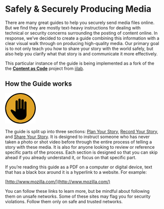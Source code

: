 # Safely & Securely Producing Media

There are many great guides to help you securely send media files online. But we find they are mostly text-heavy instructions for dealing with technical or security concerns surrounding the posting of content online. In response, we’ve decided to create a guide combining this information with a clear visual walk through on producing high-quality media. Our primary goal is to not only teach you how to share your story with the world safely, but also help you clarify what that story is and communicate it more effectively.

This particular instance of the guide is being implemented as a fork of the the [**Content as Code**](https://github.com/iilab/contentascode) project from [iilab](http://iilab.org).

## How the Guide works

<img src="images/stop-02.svg" alt="stop" height="100" width="100"></img>

The guide is split up into three sections: [Plan Your Story](plan), [Record Your Story](record), and [Share Your Story](share). It is designed to instruct someone who has never taken a photo or shot video before through the entire process of telling a story with these media. It is also for anyone looking to review or reference specific parts of the process. Each section is designed so that you can skip ahead if you already understand it, or focus on that specific part.

If you’re reading this guide as a PDF on a computer or digital device, text that has a black box around it is a hyperlink to a website. For example:

[http://www.mozilla.com/](http://www.mozilla.com/)

You can follow these links to learn more, but be mindful about following them on unsafe networks. Some of these sites may flag you for security violations. Follow them only on safe and trusted networks.
